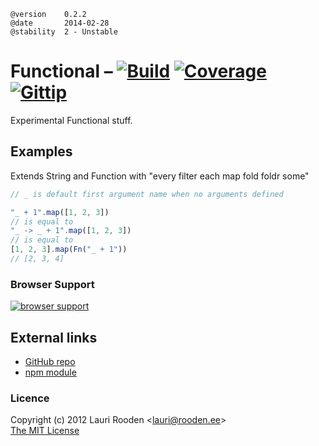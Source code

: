 [GitHub repo]: https://github.com/litejs/functional-lite
[npm module]: https://npmjs.org/package/functional-lite

[Build]:    https://img.shields.io/travis/litejs/functional-lite.png
[Coverage]: https://img.shields.io/coveralls/litejs/functional-lite.png
[Gittip]:   https://img.shields.io/gittip/lauriro.png

[1]: https://travis-ci.org/litejs/functional-lite
[2]: https://coveralls.io/r/litejs/functional-lite
[3]: https://www.gittip.com/lauriro/

[7]: https://ci.testling.com/litejs/functional-lite.png
[8]: https://ci.testling.com/litejs/functional-lite



    @version    0.2.2
    @date       2014-02-28
    @stability  2 - Unstable



Functional &ndash; [![Build][]][1] [![Coverage][]][2] [![Gittip][]][3]
==========

Experimental Functional stuff.



Examples
--------

Extends String and Function with "every filter each map fold foldr some"

```javascript
// _ is default first argument name when no arguments defined

"_ + 1".map([1, 2, 3])
// is equal to
"_ -> _ + 1".map([1, 2, 3])
// is equal to
[1, 2, 3].map(Fn("_ + 1"))
// [2, 3, 4]
```

### Browser Support

[![browser support][7]][8]


External links
--------------

-   [GitHub repo][]
-   [npm module][]


### Licence

Copyright (c) 2012 Lauri Rooden &lt;lauri@rooden.ee&gt;  
[The MIT License](http://lauri.rooden.ee/mit-license.txt)


